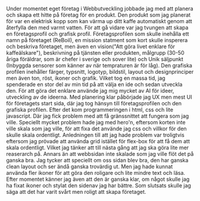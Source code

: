 
Under momentet eget företag i Webbutveckling jobbade jag med att planera och 
skapa ett hitte på företag för en produkt. Den produkt som jag planerat för var
en elektrisk kopp som kan värma up ditt kaffe automatiskt genom att återfylla den 
med varmt vatten. För att gå vidare var jag tvungen att skapa en företagsprofil och grafisk profil. Företagsprofilen som skulle inehålla ett namn på företaget (ReBoil), en mission statment som kort skulle insperera och beskriva företaget, men även en vision("Att göra livet enklare för kaffeälskare"), beskrivning på tjänsten eller produkten, målgrupp (30-50 åriga föräldrar, som är chefer i sverige och sover lite) och Unik säljpunkt (Inbyggda sensorer som känner av när tempraturen är för låg). Den grafiska profilen inehåller färger, typsnitt, logotyp, bildstil, layout och designprinciper men även ton, röst, ikoner och grafik. Vilket tog en massa tid, jag spenderade en stor del av min tid på att välja en ide och sedan utveckla den. För att göra det enklare använde jag mig mycket av AI för ideer, utveckling av de ideerna.
Med planering klar påbörjade jag UX men mest UI för företagets start sida, där jag tog hänsyn till företagsprofilen och den grafiska profilen. Efter det kom programmeringen i html, css och lite javascript. Där jag fick problem med att få gränssnittet att fungera som jag ville. Speciellt mycket problem hade jag med hero'n, eftersom korten inte ville skala som jag ville, för att fixa det använde jag css och villkor för den skulle skala ordentligt. Anledningen till att jag hade problem var troligtvis eftersom jag prövade att använda grid istället för flex-box för att få dem att skala ordentligt. Vilket jag tänker att till nästa gång att jag ska göra lite mer reaserarch på. Annars än att webbsidan inte skalade som jag ville flöt det på ganska bra. Jag tycker att speciellt om oss sidan blev bra, den har ganska clean layout och ser ändå ganska trovärdig ut. Men jag hade kunnat använda fler ikoner för att göra den roligare och lite mindre text och läsa.
Efter momentet känner jag även att den är ganska klar, om något skulle jag ha fixat ikoner och stylat den sidenav jag har bättre.
Som slutsats skulle jag säga att det har varit svårt men roligt att skapa företaget.